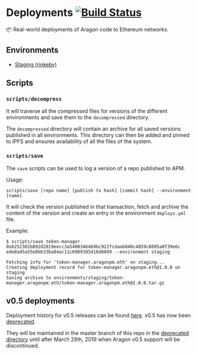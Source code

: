 # Deployments [![Build Status](https://travis-ci.org/aragon/deployments.svg?branch=master)](https://travis-ci.org/aragon/deployments)

:package: Real-world deployments of Aragon code to Ethereum networks.

## Environments

- [Staging (rinkeby)](./environments/staging)

## Scripts

### `scripts/decompress`

It will traverse all the compressed files for versions of the different environments and save them to the `decompressed` directory.

The `decompressed` directory will contain an archive for all saved versions published in all environments. This directory can then be added and pinned to IPFS and ensures availability of all the files of the system.

### `scripts/save`

The `save` scripts can be used to log a version of a repo published to APM.

Usage:

```
scripts/save [repo name] [publish tx hash] [commit hash] --environment [name]
```

It will check the version published in that transaction, fetch and archive the content of the version and create an entry in the environment `deploys.yml` file.

Example:

```
$ scripts/save token-manager 0x6252302b892d2819eecc3a5400346469bc922fcdaab840c4859c8895a0f39e6c  ede0a45a55e8bb33ba84ac11c6989385416d8049 --environment staging

Fetching info for 'token-manager.aragonpm.eth' on staging...
Creating deployment record for token-manager.aragonpm.eth@1.0.0 on staging
Saving archive to environments/staging/token-manager.aragonpm.eth/token-manager.aragonpm.eth@1.0.0.tar.gz
```

## v0.5 deployments

Deployment history for v0.5 releases can be found [here](https://github.com/aragon/deployments/tree/v0.5). v0.5 has now been [deprecated](https://blog.aragon.org/deprecation-notice-on-v0-5-rinkeby-daos/).

They will be maintained in the master branch of this repo in the [deprecated directory](./deprecated) until after March 29th, 2019 when Aragon v0.5 support will be discontinued.


